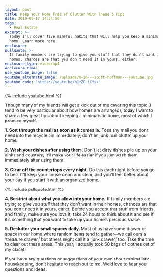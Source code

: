 ```yaml
---
layout: post
title: Keep Your Home Free of Clutter With These 5 Tips
date: 2019-09-17 14:54:50
tags:
  - Real Estate
excerpt: >-
  Today I’ll cover five mindful habits that will help you keep a minimalistic
  home. Learn more here.
enclosure:
pullquote: >-
  If family members are trying to give you stuff that they don’t want in their
  homes, chances are that you don’t need it in yours, either.
enclosure_type: video/mp4
enclosure_time:
use_youtube_image: false
youtube_alternate_image: /uploads/9-16---scott-hoffman---youtube.jpg
youtube_code: 'https://youtu.be/h1rZG_iCYsk'
---
```


{% include youtube.html %}

Though many of my friends will get a kick out of me covering this topic (I tend to be very particular about how homes are arranged), today I want to share a few great tips about keeping a minimalistic home, most of which I practice myself.

**1\. Sort through the mail as soon as it comes in.** Toss any mail you don’t need into the recycle bin immediately; don’t let junk mail clutter up your home.

**2\. Wash your dishes after using them.** Don’t let dirty dishes pile up on your sinks and counters; it’ll make your life easier if you just wash them immediately after using them.

**3\. Clear off the countertops every night.** Do this each night before you go to bed. It’ll keep your house clean and clear, and you’ll feel better about your day if you start it with an organized home.

{% include pullquote.html %}

**4\. Be strict about what you allow into your home.** If family members are trying to give you stuff that they don’t want in their homes, chances are that you don’t need it in yours, either. Before you accept that stuff from friends and family, make sure you love it; take 24 hours to think about it and see if it’s something that you want to take up your home’s precious space.

**5\. Declutter your small spaces daily.** Most of us have some drawer or space in our home where random items tend to gather—we call ours a ‘treasure drawer,’ but others might call it a ‘junk drawer,’ too. Take the time to clear out these areas. This year, I actually took 50 bags of clothes out of my closet\!

If you have any questions or suggestions of your own about minimalistic housekeeping, don’t hesitate to reach out to me. We’d love to hear your questions and ideas.